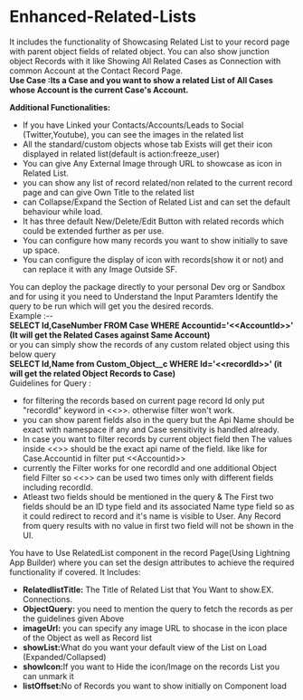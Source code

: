 # Enhanced-Related-Lists
It includes the functionality of Showcasing Related List to your record page with parent object fields of related object.
You can also show junction object Records with it like Showing All Related Cases as Connection with common Account at the Contact Record Page.<br/>
<b>Use Case :Its a Case and you want to show a related List of All Cases whose Account is the current Case's Account.<br/> 

Additional Functionalities: </b>
- If you have Linked your Contacts/Accounts/Leads to Social (Twitter,Youtube), you can see the images in the related list
- All the standard/custom objects whose tab Exists will get their icon displayed in related list(default is action:freeze_user)
- You can give Any External Image through URL to showcase as icon in Related List.
- you can show any list of record related/non related to the current record page and can give Own Title to the related list
- can Collapse/Expand the Section of Related List and can set the default behaviour while load.
- It has three default New/Delete/Edit Button with related records which could be extended further as per use.
- You can configure how many records you want to show initially to save up space.
- You can configure the display of icon with records(show it or not) and can replace it with any Image Outside SF.


You can deploy the package directly to your personal Dev org or Sandbox and for using it you need to Understand the Input Paramters
Identify the query to be run which will get you the desired records.<br/>
Example :--<br/>
<b>SELECT Id,CaseNumber FROM Case WHERE Accountid='&lt;&lt;AccountId>>' (It will get the Related Cases against Same Account)</b><br/>
or you can simply show the records of any custom related object using this below query<br/>
<b>SELECT Id,Name from Custom_Object__c WHERE Id='&lt;&lt;recordId>>' (it will get the related Object Records to Case)</b><br/>
Guidelines for Query : <br/>
- for filtering the records based on current page record Id only put "recordId" keyword in <<>>. otherwise filter won't work.<br/>
- you can show parent fields also in the query but the Api Name should be exact with namespace if any and Case sensitivity is handled already.<br/>
- In case you want to filter records by current object field then The values inside <<>> should be the exact api name of the field. like 
like for Case.Accountid  in filter put &lt;&lt;Accountid>>
- currently the Filter works for one recordId and one additional Object field Filter so <<>> can be used two times only with different fields including recordId.
- Atleast two fields should be mentioned in the query & The First two fields should be an ID type field and its associated Name type field so as it could redirect to record and it's name is visible to User. Any Record from query results with no value in first two field will not be shown in the UI.

You have to Use RelatedList component in the record Page(Using Lightning App Builder) where you can set the design attributes to achieve the required functionality if covered. It Includes: <br/>
 - <b>RelatedlistTitle:</b> The Title of Related List that You Want to show.EX. Connections.<br/>
 - <b>ObjectQuery:</b> you need to mention the query to fetch the records as per the guidelines given Above<br/>
 - <b>imageUrl:</b> you can specify any image URL to shocase in the icon place of the Object as well as Record list<br/>
 - <b>showList:</b>What do you want your default view of the List on Load (Expanded/Collapsed)<br/>
 - <b>showIcon:</b>If you want to Hide the icon/Image on the records List you can unmark it<br/>
 - <b>listOffset:</b>No of Records you want to show initially on Component load<br/>


